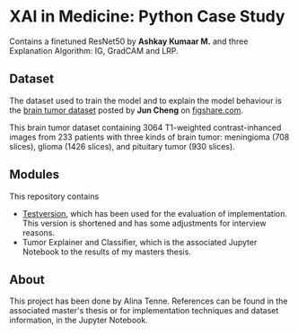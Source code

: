 # XAI in Medicine: Python Case Study
Contains a finetuned ResNet50 by **Ashkay Kumaar M.** and three Explanation Algorithm: IG, GradCAM and LRP.

## Dataset
The dataset used to train the model and to explain the model behaviour is the [brain tumor dataset](https://figshare.com/articles/brain_tumor_dataset/1512427) posted by **Jun Cheng** on [figshare.com](figshare.com).

This brain tumor dataset containing 3064 T1-weighted contrast-inhanced images from 233 patients with three kinds of brain tumor: meningioma (708 slices), glioma (1426 slices), and pituitary tumor (930 slices).

## Modules
This repository contains
* [Testversion](ResNet50_Tumor_Classifier_and_Explainer_Testversion.ipynb), which has been used for the evaluation of implementation. This version is shortened and has some adjustments for interview reasons.
* Tumor Explainer and Classifier, which is the associated Jupyter Notebook to the results of my masters thesis.

## About
This project has been done by Alina Tenne. References can be found in the associated master's thesis or for implementation techniques and dataset information, in the Jupyter Notebook.
